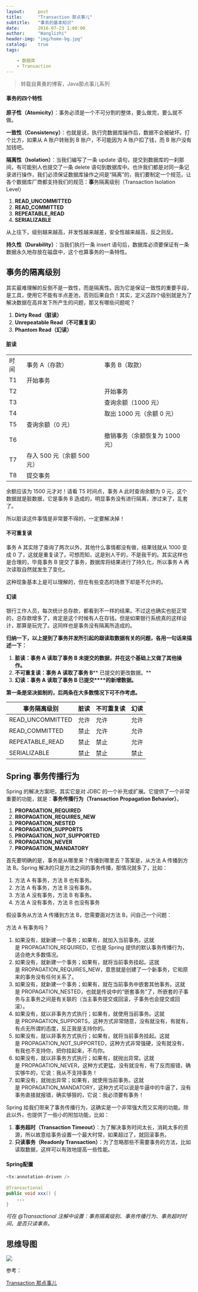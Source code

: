 ```yaml
---
layout:     post
title:      "Transaction 那点事儿"
subtitle:   "事务的基本知识"
date:       2016-07-23 1:00:00
author:     "Wanglizhi"
header-img: "img/home-bg.jpg"
catalog:    true
tags:

    - 数据库
    - Transaction
---
```


> 转载自黄勇的博客，Java那点事儿系列

#### 事务的四个特性

**原子性（Atomicity）**：事务必须是一个不可分割的整体，要么做完，要么就不做。

**一致性（Consistency）**：也就是说，执行完数据库操作后，数据不会被破坏。打个比方，如果从 A 账户转账到 B 账户，不可能因为 A 账户扣了钱，而 B 账户没有加钱吧。

**隔离性（Isolation）**：当我们编写了一条 update 语句，提交到数据库的一刹那间，有可能别人也提交了一条 delete 语句到数据库中。也许我们都是对同一条记录进行操作，我们必须保证数据库操作之间是“隔离”的，我们要制定一个规范，让各个数据库厂商都支持我们的规范：**事**务隔离级别（Transaction Isolation Level）

1. **READ_UNCOMMITTED**
2. **READ_COMMITTED**
3. **REPEATABLE_READ**
4. **SERIALIZABLE**

从上往下，级别越来越高，并发性越来越差，安全性越来越高，反之则反。

**持久性（Durability）**：当我们执行一条 insert 语句后，数据库必须要保证有一条数据永久地存放在磁盘中，这个也算事务的一条特性。

## 事务的隔离级别

其实最难理解的反倒不是一致性，而是隔离性。因为它是保证一致性的重要手段，是工具，使用它不能有半点差池，否则后果自负！其实，定义这四个级别就是为了解决数据在高并发下所产生的问题，那又有哪些问题呢？

1. **Dirty Read（脏读）**
2. **Unrepeatable Read（不可重复读）**
3. **Phantom Read（幻读）**

#### 脏读

|      |                    |                    |
| ---- | ------------------ | ------------------ |
| 时间   | 事务 A（存款）           | 事务 B（取款）           |
| T1   | 开始事务               |                    |
| T2   |                    | 开始事务               |
| T3   |                    | 查询余额（1000 元）       |
| T4   |                    | 取出 1000 元（余额 0 元）  |
| T5   | 查询余额（0 元）          |                    |
| T6   |                    | 撤销事务（余额恢复为 1000 元） |
| T7   | 存入 500 元（余额 500 元） |                    |
| T8   | 提交事务               |                    |

余额应该为 1500 元才对！请看 T5 时间点，事务 A 此时查询余额为 0 元，这个数据就是脏数据，它是事务 B 造成的，明显事务没有进行隔离，渗过来了，乱套了。

所以脏读这件事情是非常要不得的，一定要解决掉！

#### 不可重复读

事务 A 其实除了查询了两次以外，其他什么事情都没有做，结果钱就从 1000 变成 0 了，这就是重复读了。可想而知，这是别人干的，不是我干的。其实这样也是合理的，毕竟事务 B 提交了事务，数据库将结果进行了持久化，所以事务 A 再次读取自然就发生了变化。

这种现象基本上是可以理解的，但在有些变态的场景下却是不允许的。

#### 幻读

银行工作人员，每次统计总存款，都看到不一样的结果。不过这也确实也挺正常的，总存款增多了，肯定是这个时候有人在存钱。但是如果银行系统真的这样设计，那算是玩完了。这同样也是事务没有隔离所造成的。

**归纳一下，以上提到了事务并发所引起的跟读取数据有关的问题，各用一句话来描述一下：**

1. **脏读：事务 A 读取了事务 B 未提交的数据，并在这个基础上又做了其他操作。**
2. **不可重复读：事务 A 读取了事务 B**** 已提交的更改数据。**
3. **幻读：事务 A 读取了事务 B 已提交****的新增数据。**

**第一条是坚决抵制的，后两条在大多数情况下可不作考虑。**

| 事务隔离级别           | 脏读   | 不可重复读 | 幻读   |
| ---------------- | ---- | ----- | ---- |
| READ_UNCOMMITTED | 允许   | 允许    | 允许   |
| READ_COMMITTED   | 禁止   | 允许    | 允许   |
| REPEATABLE_READ  | 禁止   | 禁止    | 允许   |
| SERIALIZABLE     | 禁止   | 禁止    | 禁止   |

## Spring 事务传播行为

Spring 的解决方案吧，其实它是对 JDBC 的一个补充或扩展。它提供了一个非常重要的功能，就是：**事务传播行为（Transaction Propagation Behavior）**。

1. **PROPAGATION_REQUIRED**
2. **RROPAGATION_REQUIRES_NEW**
3. **PROPAGATION_NESTED**
4. **PROPAGATION_SUPPORTS**
5. **PROPAGATION_NOT_SUPPORTED**
6. **PROPAGATION_NEVER**
7. **PROPAGATION_MANDATORY**

首先要明确的是，事务是从哪里来？传播到哪里去？答案是，从方法 A 传播到方法 B。Spring 解决的只是方法之间的事务传播，那情况就多了，比如：

1. 方法 A 有事务，方法 B 也有事务。
2. 方法 A 有事务，方法 B 没有事务。
3. 方法 A 没有事务，方法 B 有事务。
4. 方法 A 没有事务，方法 B 也没有事务

假设事务从方法 A 传播到方法 B，您需要面对方法 B，问自己一个问题：

方法 A 有事务吗？

1. 如果没有，就新建一个事务；如果有，就加入当前事务。这就是 PROPAGATION_REQUIRED，它也是 Spring 提供的默认事务传播行为，适合绝大多数情况。
2. 如果没有，就新建一个事务；如果有，就将当前事务挂起。这就是 RROPAGATION_REQUIRES_NEW，意思就是创建了一个新事务，它和原来的事务没有任何关系了。
3. 如果没有，就新建一个事务；如果有，就在当前事务中嵌套其他事务。这就是 PROPAGATION_NESTED，也就是传说中的“嵌套事务”了，所嵌套的子事务与主事务之间是有关联的（当主事务提交或回滚，子事务也会提交或回滚）。
4. 如果没有，就以非事务方式执行；如果有，就使用当前事务。这就是 PROPAGATION_SUPPORTS，这种方式非常随意，没有就没有，有就有，有点无所谓的态度，反正我是支持你的。
5. 如果没有，就以非事务方式执行；如果有，就将当前事务挂起。这就是 PROPAGATION_NOT_SUPPORTED，这种方式非常强硬，没有就没有，有我也不支持你，把你挂起来，不鸟你。
6. 如果没有，就以非事务方式执行；如果有，就抛出异常。这就是 PROPAGATION_NEVER，这种方式更猛，没有就没有，有了反而报错，确实够牛的，它说：我从不支持事务！
7. 如果没有，就抛出异常；如果有，就使用当前事务。这就是 PROPAGATION_MANDATORY，这种方式可以说是牛逼中的牛逼了，没有事务直接就报错，确实够狠的，它说：我必须要有事务！

Spring 给我们带来了事务传播行为，这确实是一个非常强大而又实用的功能。除此以外，也提供了一些小的附加功能，比如：

1. **事务超时（Transaction Timeout）**：为了解决事务时间太长，消耗太多的资源，所以故意给事务设置一个最大时常，如果超过了，就回滚事务。
2. **只读事务（Readonly Transaction）**：为了忽略那些不需要事务的方法，比如读取数据，这样可以有效地提高一些性能。

#### Spring配置

```java
<tx:annotation-driven />
  
@Transactional
public void xxx() {
    ...
}
```

*可在 @Transactional 注解中设置：事务隔离级别、事务传播行为、事务超时时间、是否只读事务。*

## 思维导图

![](http://static.oschina.net/uploads/space/2013/0909/011829_pKHp_223750.png)





参考：

[Transaction 那点事儿](http://my.oschina.net/huangyong/blog/160012)